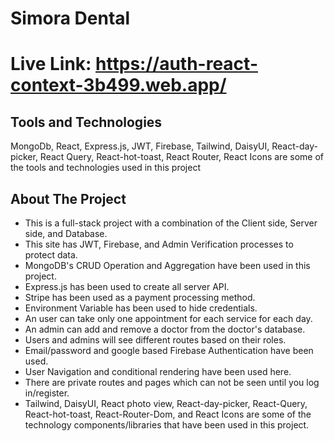 # Simora Dental

# Live Link: https://auth-react-context-3b499.web.app/

## Tools and Technologies
MongoDb, React, Express.js, JWT, Firebase, Tailwind, DaisyUI, React-day-picker, React Query, React-hot-toast, React Router, React Icons are some of the tools and technologies used in this project

## About The Project

* This is a full-stack project with a combination of the Client side, Server side, and Database.
* This site has JWT, Firebase, and Admin Verification processes to protect data.
* MongoDB's CRUD Operation and Aggregation have been used in this project.
* Express.js has been used to create all server API.
* Stripe has been used as a payment processing method.
* Environment Variable has been used to hide credentials.
* An user can take only one appointment for each service for each day.
* An admin can add and remove a doctor from the doctor's database.
* Users and admins will see different routes based on their roles.
* Email/password and google based Firebase Authentication have been used.
* User Navigation and conditional rendering have been used here.
* There are private routes and pages which can not be seen until you log in/register.
* Tailwind, DaisyUI, React photo view, React-day-picker, React-Query, React-hot-toast, React-Router-Dom, and React Icons are some of the technology components/libraries that have been used in this project.
